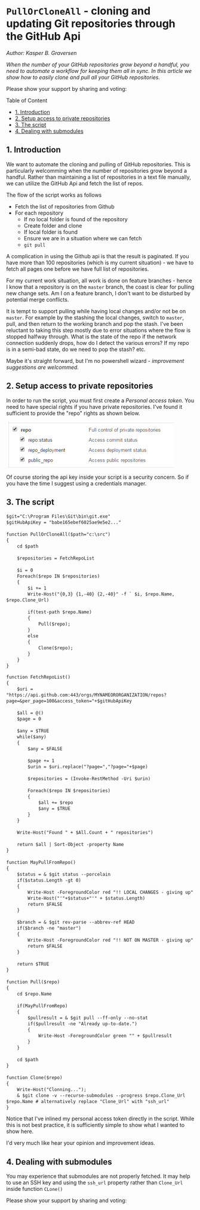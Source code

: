 ﻿# `PullOrCloneAll` - cloning  and updating Git repositories through the GitHub Api
*Author: Kasper B. Graversen*
<ArticleHeaderUrls/>
<Categories Tags="Git, GitHub, Powershell">
</Categories>


*When the number of your GitHub repositories grow beyond a handful, you need to automate a workflow for keeping them all in sync. 
In this article we show how to easily clone and pull all your GitHub repositories.*


Please show your support by sharing and voting:

<SocialShareButtons>
</SocialShareButtons>


Table of Content

   * [1. Introduction](#introduction)
   * [2. Setup access to private repositories](#setup-access-to-private-repositories)
   * [3. The script](#the-script)
   * [4. Dealing with submodules](#dealing-with-submodules)

	 
## 1. Introduction

We want to automate the cloning and pulling of GitHub repositories. This is particularly welcomming when the number of repositories grow beyond a handful. Rather than maintaining a list of repositories in a text file manually, we can utilize the GitHub Api and fetch the list of repos.

The flow of the script works as follows

  * Fetch the list of repositories from Github
  * For each repository
    * If no local folder is found of the repository 
	 * Create folder and clone
    * If local folder is found
	 * Ensure we are in a situation where we can fetch
	 * `git pull`

A complication in using the Github api is that the result is paginated. If you have more than 100 repositories (which is my current situation) - we have to fetch all pages one before we have full list of repositories.
	 
For my current work situation, all work is done on feature branches - hence I know that a repository is on the `master` branch, the coast is clear for pulling new change sets. Am I on a feature branch, I don't want to be disturbed by potential merge conflicts. 

It is tempt to support pulling while having local changes and/or not be on `master`. For example by the stashing the local changes, switch to `master`, pull, and then return to the working branch and pop the stash. I've been reluctant to taking this step mostly due to error situations where the flow is stopped halfway through. What is the state of the repo if  the network connection suddenly drops, how do I detect the various errors? If my repo is in a semi-bad state, do we need to pop the stash? etc. 

Maybe it's straight forward, but I'm no powershell wizard - *improvement suggestions are welcommed.*



## 2. Setup access to private repositories

In order to run the script, you must first create a *Personal access token*. You need to have special rights if you have private repositories. I've found it sufficient to provide the "repo" rights as shown below.

<img src="img/pullorcloneall-github-rights.png">

Of course storing the api key inside your script is a security concern. So if you have the time I suggest using a credentials manager.



## 3. The script 

```
$git="C:\Program Files\Git\bin\git.exe"
$gitHubApiKey = "babe165ebef6025ae9e5e2..."

function PullOrCloneAll($path="c:\src")
{
	cd $path
	
	$repositories = FetchRepoList
	
	$i = 0
	Foreach($repo IN $repositories)
	{ 
		$i += 1
		Write-Host("{0,3} {1,-40} {2,-40}" -f ` $i, $repo.Name, $repo.Clone_Url)
		
		if(test-path $repo.Name)
		{
			Pull($repo);
		}
		else
		{
			Clone($repo);
		}		
	}
}
```

```
function FetchRepoList()
{
	$uri = "https://api.github.com:443/orgs/MYNAMEORORGANIZATION/repos?page=&per_page=100&access_token="+$gitHubApiKey
	
	$all = @()
	$page = 0
	
	$any = $TRUE
	while($any)
	{
		$any = $FALSE

		$page += 1		
		$urin = $uri.replace("?page=","?page="+$page)

		$repositories = (Invoke-RestMethod -Uri $urin) 

		Foreach($repo IN $repositories)
		{
			$all += $repo
			$any = $TRUE
		}
	}
	
	Write-Host("Found " + $All.Count + " repositories")
	
	return $all | Sort-Object -property Name
}

function MayPullFromRepo()
{
	$status = & $git status --porcelain
	if($status.Length -gt 0)
	{
		Write-Host -ForegroundColor red "!! LOCAL CHANGES - giving up"
    	Write-Host("'"+$status+"'" + $status.Length)
		return $FALSE
	}
	
	$branch = & $git rev-parse --abbrev-ref HEAD
	if($branch -ne "master")
	{
		Write-Host -ForegroundColor red "!! NOT ON MASTER - giving up"		
		return $FALSE
	}
	
	return $TRUE
}

function Pull($repo)
{	
	cd $repo.Name
	
	if(MayPullFromRepo)
	{
		$pullresult = & $git pull --ff-only --no-stat
		if($pullresult -ne "Already up-to-date.")
		{
			Write-Host -ForegroundColor green "" + $pullresult
		}
	}
	
	cd $path
}

function Clone($repo)
{
	Write-Host("Clonning...");
	& $git clone -v --recurse-submodules --progress $repo.Clone_Url $repo.Name # alternatively replace "Clone_Url" with "ssh_url" 
}
```

Notice that I've inlined my personal access token directly in the script. While this is not best practice, it is sufficiently simple to show what I wanted to show here. 

I'd very much like hear your opinion and improvement ideas.



## 4. Dealing with submodules 
You may experience that submodules are not properly fetched. It may help to use an SSH key and using the `ssh_url` property rather than `Clone_Url` inside function `CLone()`



Please show your support by sharing and voting:
<SocialShareButtons>
</SocialShareButtons>



<br><br>
<CommentText>
</CommentText>

<br><br>

